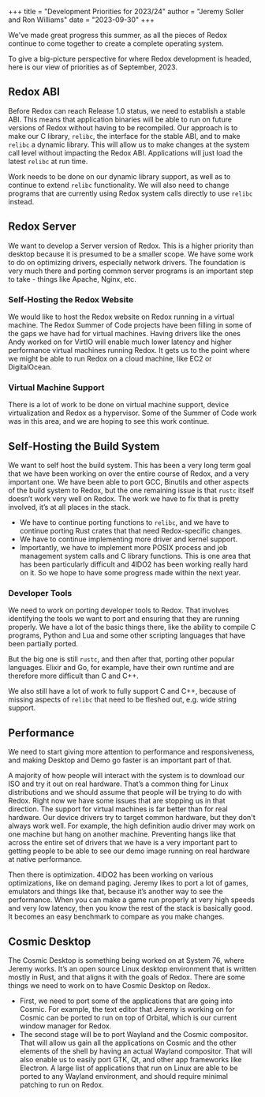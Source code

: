+++
title = "Development Priorities for 2023/24"
author = "Jeremy Soller and Ron Williams"
date = "2023-09-30"
+++

We've made great progress this summer, as all the pieces of Redox continue to come together to create a complete operating system.

To give a big-picture perspective for where Redox development is headed, here is our view of priorities as of September, 2023.

## Redox ABI

Before Redox can reach Release 1.0 status, we need to establish a stable ABI. This means that application binaries will be able to run on future versions of Redox without having to be recompiled.
Our approach is to make our C library, `relibc`, the interface for the stable ABI, and to make `relibc` a dynamic library.
This will allow us to make changes at the system call level without impacting the Redox ABI. Applications will just load the latest `relibc` at run time.

Work needs to be done on our dynamic library support, as well as to continue to extend `relibc` functionality.
We will also need to change programs that are currently using Redox system calls directly to use `relibc` instead.

## Redox Server

We want to develop a Server version of Redox.
This is a higher priority than desktop because it is presumed to be a smaller scope.
We have some work to do on optimizing drivers, especially network drivers.
The foundation is very much there and porting common server programs is an important step to take - things like Apache, Nginx, etc.

### Self-Hosting the Redox Website

We would like to host the Redox website on Redox running in a virtual machine.
The Redox Summer of Code projects have been filling in some of the gaps we have had for virtual machines.
Having drivers like the ones Andy worked on for VirtIO will enable much lower latency and higher performance virtual machines running Redox.
It gets us to the point where we might be able to run Redox on a cloud machine, like EC2 or DigitalOcean.

### Virtual Machine Support

There is a lot of work to be done on virtual machine support, device virtualization and Redox as a hypervisor.
Some of the Summer of Code work was in this area, and we are hoping to see this work continue.

## Self-Hosting the Build System

We want to self host the build system.
This has been a very long term goal that we have been working on over the entire course of Redox, and a very important one.
We have been able to port GCC, Binutils and other aspects of the build system to Redox, but the one remaining issue is that `rustc` itself doesn’t work very well on Redox.
The work we have to fix that is pretty involved, it’s at all places in the stack.

- We have to continue porting functions to `relibc`, and we have to continue porting Rust crates that that need Redox-specific changes.
- We have to continue implementing more driver and kernel support.
- Importantly, we have to implement more POSIX process and job management system calls and C library functions. This is one area that has been particularly difficult and 4lDO2 has been working really hard on it. So we hope to have some progress made within the next year. 

### Developer Tools

We need to work on porting developer tools to Redox.
That involves identifying the tools we want to port and ensuring that they are running properly. We have a lot of the basic things there, like the ability to compile C programs, Python and Lua and some other scripting languages that have been partially ported.

But the big one is still `rustc`, and then after that, porting other popular languages. Elixir and Go, for example, have their own runtime and are therefore more difficult than C and C++.

We also still have a lot of work to fully support C and C++, because of missing aspects of `relibc` that need to be fleshed out, e.g. wide string support.

## Performance

We need to start giving more attention to performance and responsiveness, and making Desktop and Demo go faster is an important part of that.

A majority of how people will interact with the system is to download our ISO and try it out on real hardware.
That’s a common thing for Linux distributions and we should assume that people will be trying to do with Redox.
Right now we have some issues that are stopping us in that direction.
The support for virtual machines is far better than for real hardware.
Our device drivers try to target common hardware, but they don't always work well.
For example, the high definition audio driver may work on one machine but hang on another machine.
Preventing hangs like that across the entire set of drivers that we have is a very important part to getting people to be able to see our demo image running on real hardware at native performance.

Then there is optimization.
4lDO2 has been working on various optimizations, like on demand paging.
Jeremy likes to port a lot of games, emulators and things like that, because it’s another way to see the performance.
When you can make a game run properly at very high speeds and very low latency, then you know the rest of the stack is basically good.
It becomes an easy benchmark to compare as you make changes.

## Cosmic Desktop

The Cosmic Desktop is something being worked on at System 76, where Jeremy works.
It’s an open source Linux desktop environment that is written mostly in Rust, and that aligns it with the goals of Redox.
There are some things we need to work on to have Cosmic Desktop on Redox.

- First, we need to port some of the applications that are going into Cosmic.
For example, the text editor that Jeremy is working on for Cosmic can be ported to run on top of Orbital, which is our current window manager for Redox.
- The second stage will be to port Wayland and the Cosmic compositor.
That will allow us gain all the applications on Cosmic and the other elements of the shell by having an actual Wayland compositor.
That will also enable us to easily port GTK, Qt, and other app frameworks like Electron.
A large list of applications that run on Linux are able to be ported to any Wayland environment, and should require minimal patching to run on Redox.